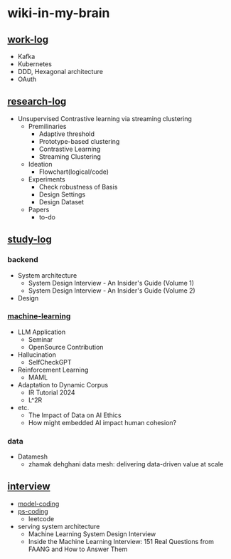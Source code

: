 # wiki-in-my-brain

## [work-log](https://github.com/2jimoo/wiki-in-my-brain/tree/main/work-log)
- Kafka
- Kubernetes
- DDD, Hexagonal architecture
- OAuth


## [research-log](https://github.com/2jimoo/wiki-in-my-brain/tree/main/research-log)
- Unsupervised Contrastive learning via streaming clustering
    - Premilinaries
        - Adaptive threshold
        - Prototype-based clustering
        - Contrastive Learning
        - Streaming Clustering
    - Ideation
        - Flowchart(logical/code)
    - Experiments
        - Check robustness of Basis
        - Design Settings
        - Design Dataset
    - Papers
        - to-do
        
        
## [study-log](https://github.com/2jimoo/wiki-in-my-brain/tree/main/study-log)
### backend
- System architecture
    - System Design Interview - An Insider's Guide (Volume 1)
    - System Design Interview - An Insider's Guide (Volume 2)
- Design

### [machine-learning](https://github.com/2jimoo/wiki-in-my-brain/tree/main/study-log/machine-learning)
- LLM Application
    - Seminar
    - OpenSource Contribution
- Hallucination
    - SelfCheckGPT
- Reinforcement Learning
    - MAML
- Adaptation to Dynamic Corpus
    - IR Tutorial 2024 
    - L^2R 
- etc.
    - The Impact of Data on AI Ethics
    - How might embedded AI impact human cohesion?
    
### data
- Datamesh
    - zhamak dehghani data mesh: delivering data-driven value at scale
    
    
## [interview](https://github.com/2jimoo/wiki-in-my-brain/tree/main/interview)
- [model-coding](https://github.com/2jimoo/wiki-in-my-brain/tree/main/interview/model-coding)
- [ps-coding](https://github.com/2jimoo/wiki-in-my-brain/tree/main/interview/ps-coding)
  - leetcode
- serving system architecture
    - Machine Learning System Design Interview 
    - Inside the Machine Learning Interview: 151 Real Questions from FAANG and How to Answer Them 
